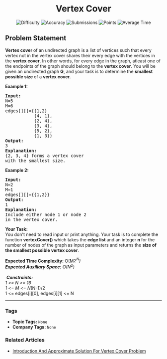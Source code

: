 <h1 align="center">Vertex Cover</h1>

<p align="center">
  <img alt="Difficulty" title="Difficulty" src="https://custom-icon-badges.demolab.com/badge/Difficulty: Hard-1F222E?style=for-the-badge&logoColor=white&logo=fire"/>
  <img alt="Accuracy" title="Accuracy" src="https://custom-icon-badges.demolab.com/badge/Accuracy: 62.97%25-1F222E?style=for-the-badge&logoColor=white&logo=target"/>
  <img alt="Submissions" title="Submissions" src="https://custom-icon-badges.demolab.com/badge/Submissions: 27K+-1F222E?style=for-the-badge&logoColor=white&logo=repo"/>
  <img alt="Points" title="Points" src="https://custom-icon-badges.demolab.com/badge/Points: 8-1F222E?style=for-the-badge&logoColor=white&logo=award"/>
  <img alt="Average Time" title="Average Time" src="https://custom-icon-badges.demolab.com/badge/Average%20Time: N/A-1F222E?style=for-the-badge&logoColor=white&logo=clock"/>
</p>

## Problem Statement

<b>Vertex cover </b>of an undirected graph is a list of vertices such that every vertex not in the vertex cover shares their every edge with the vertices in the <b>vertex cover</b>. In other words, for every edge in the graph, atleast one of the endpoints of the graph should belong to the <b>vertex cover</b>. You will be given an undirected graph <b>G</b>, and your task is to determine the <b>smallest possible size </b>of a <b>vertex cover.</b>

<b>Example 1:</b>

<pre><b>Input:</b>
N=5
M=6
edges[][]={{1,2}
           {4, 1},
           {2, 4},
           {3, 4},
           {5, 2},
           {1, 3}}
<b>Output:</b>
3
<b>Explanation:</b>
{2, 3, 4} forms a vertex cover<br>with the smallest size.</pre>

<b>Example 2:</b>

<pre><b>Input:</b>
N=2
M=1
edges[][]={{1,2}} <br><b>Output:</b> <br>1 <br><b>Explanation:</b> <br>Include either node 1 or node 2<br>in the vertex cover.</pre>

<b>Your Task:  </b><br>You don't need to read input or print anything. Your task is to complete the function <b>vertexCover()</b> which takes the <b>edge list </b>and an integer <b>n </b>for the number of nodes of the graph<b> </b>as input parameters and returns the <b>size of the smallest possible vertex cover</b>.

<b>Expected Time Complexity:</b> O(M*2<sup>N</sup>)<br><b>Expected Auxiliary Space:</b> O(N<sup>2</sup>)<br><br> <b>Constraints:</b><br>1 <= N <= 16<br>1 <= M <= N*(N-1)/2<br>1 <= edges[i][0], edges[i][1] <= N


<hr>

### Tags
- **Topic Tags:** `None`
- **Company Tags:** `None`

### Related Articles
- [Introduction And Approximate Solution For Vertex Cover Problem](https://www.geeksforgeeks.org/introduction-and-approximate-solution-for-vertex-cover-problem/)
